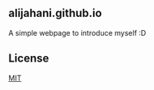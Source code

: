 ## alijahani.github.io

A simple webpage to introduce myself :D

## License

[MIT](http://opensource.org/licenses/MIT)
